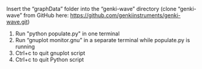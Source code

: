 Insert the “graphData” folder into the “genki-wave” directory (clone “genki-wave” from GitHub here: https://github.com/genkiinstruments/genki-wave.git)

1. Run "python populate.py" in one terminal
2. Run “gnuplot monitor.gnu” in a separate terminal while populate.py is running
3. Ctrl+c to quit gnuplot script
4. Ctrl+c to quit Python script


